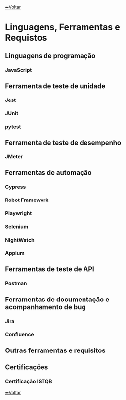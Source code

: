 [⬅Voltar](../../readme.md)  

# Linguagens, Ferramentas e Requistos
## Linguagens de programação
### JavaScript

## Ferramenta de teste de unidade
### Jest 
### JUnit
### pytest

## Ferramenta de teste de desempenho
### JMeter

## Ferramentas de automação
### Cypress
### Robot Framework
### Playwright
### Selenium
### NightWatch
### Appium

## Ferramentas de teste de API
### Postman

## Ferramentas de documentação e acompanhamento de bug
### Jira
### Confluence

## Outras ferramentas e requisitos

## Certificações
### Certificação ISTQB

[⬅Voltar](../../readme.md)  